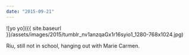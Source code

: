 ```yaml
---
date: "2015-09-21"
---
```


![yo yo]({{ site.baseurl }}/assets/images/2015/tumblr_nv1anzqaGx1r16syio1_1280-768x1024.jpg)

Riu, still not in school, hanging out with Marie Carmen.

